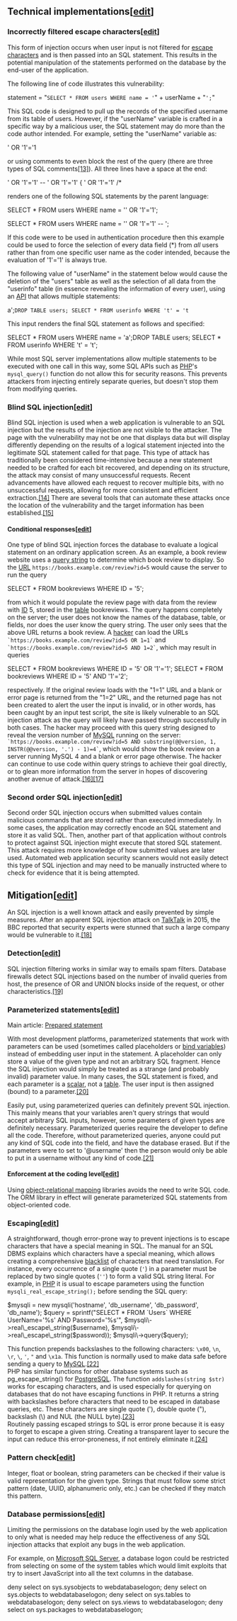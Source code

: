 ## Technical implementations\[[edit](https://en.wikipedia.org/w/index.php?title=SQL_injection&action=edit&section=3 "Edit section: Technical implementations")\]

### Incorrectly filtered escape characters\[[edit](https://en.wikipedia.org/w/index.php?title=SQL_injection&action=edit&section=4 "Edit section: Incorrectly filtered escape characters")\]

This form of injection occurs when user input is not filtered for [escape characters](https://en.wikipedia.org/wiki/Escape_character "Escape character") and is then passed into an SQL statement. This results in the potential manipulation of the statements performed on the database by the end-user of the application.

The following line of code illustrates this vulnerability:

statement = "`SELECT * FROM users WHERE name = '`" + userName + "`';`"

This SQL code is designed to pull up the records of the specified username from its table of users. However, if the "userName" variable is crafted in a specific way by a malicious user, the SQL statement may do more than the code author intended. For example, setting the "userName" variable as:

' OR '1'='1

or using comments to even block the rest of the query (there are three types of SQL comments[\[13\]](https://en.wikipedia.org/wiki/SQL_injection#cite_note-13)). All three lines have a space at the end:

' OR '1'='1' --
' OR '1'='1' {
' OR '1'='1' /\* 

renders one of the following SQL statements by the parent language:

SELECT \* FROM users WHERE name \= '' OR '1'\='1';

SELECT \* FROM users WHERE name \= '' OR '1'\='1' \-- ';

If this code were to be used in authentication procedure then this example could be used to force the selection of every data field (\*) from _all_ users rather than from one specific user name as the coder intended, because the evaluation of '1'='1' is always true.

The following value of "userName" in the statement below would cause the deletion of the "users" table as well as the selection of all data from the "userinfo" table (in essence revealing the information of every user), using an [API](https://en.wikipedia.org/wiki/API "API") that allows multiple statements:

a';`DROP TABLE users; SELECT * FROM userinfo WHERE 't' = 't`

This input renders the final SQL statement as follows and specified:

SELECT \* FROM users WHERE name \= 'a';DROP TABLE users; SELECT \* FROM userinfo WHERE 't' \= 't';

While most SQL server implementations allow multiple statements to be executed with one call in this way, some SQL APIs such as [PHP](https://en.wikipedia.org/wiki/PHP "PHP")'s `mysql_query()` function do not allow this for security reasons. This prevents attackers from injecting entirely separate queries, but doesn't stop them from modifying queries.

### Blind SQL injection\[[edit](https://en.wikipedia.org/w/index.php?title=SQL_injection&action=edit&section=5 "Edit section: Blind SQL injection")\]

Blind SQL injection is used when a web application is vulnerable to an SQL injection but the results of the injection are not visible to the attacker. The page with the vulnerability may not be one that displays data but will display differently depending on the results of a logical statement injected into the legitimate SQL statement called for that page. This type of attack has traditionally been considered time-intensive because a new statement needed to be crafted for each bit recovered, and depending on its structure, the attack may consist of many unsuccessful requests. Recent advancements have allowed each request to recover multiple bits, with no unsuccessful requests, allowing for more consistent and efficient extraction.[\[14\]](https://en.wikipedia.org/wiki/SQL_injection#cite_note-14) There are several tools that can automate these attacks once the location of the vulnerability and the target information has been established.[\[15\]](https://en.wikipedia.org/wiki/SQL_injection#cite_note-15)

#### Conditional responses\[[edit](https://en.wikipedia.org/w/index.php?title=SQL_injection&action=edit&section=6 "Edit section: Conditional responses")\]

One type of blind SQL injection forces the database to evaluate a logical statement on an ordinary application screen. As an example, a book review website uses a [query string](https://en.wikipedia.org/wiki/Query_string "Query string") to determine which book review to display. So the [URL](https://en.wikipedia.org/wiki/URL "URL") `https://books.example.com/review?id=5` would cause the server to run the query

SELECT \* FROM bookreviews WHERE ID \= '5';

from which it would populate the review page with data from the review with [ID](https://en.wikipedia.org/wiki/Identifier "Identifier") 5, stored in the [table](https://en.wikipedia.org/wiki/Table_(database) "Table (database)") bookreviews. The query happens completely on the server; the user does not know the names of the database, table, or fields, nor does the user know the query string. The user only sees that the above URL returns a book review. A [hacker](https://en.wikipedia.org/wiki/Security_hacker "Security hacker") can load the URLs `` `https://books.example.com/review?id=5 OR 1=1` `` and `` `https://books.example.com/review?id=5 AND 1=2` ``, which may result in queries

SELECT \* FROM bookreviews WHERE ID \= '5' OR '1'\='1';
SELECT \* FROM bookreviews WHERE ID \= '5' AND '1'\='2';

respectively. If the original review loads with the "1=1" URL and a blank or error page is returned from the "1=2" URL, and the returned page has not been created to alert the user the input is invalid, or in other words, has been caught by an input test script, the site is likely vulnerable to an SQL injection attack as the query will likely have passed through successfully in both cases. The hacker may proceed with this query string designed to reveal the version number of [MySQL](https://en.wikipedia.org/wiki/MySQL "MySQL") running on the server: `` `https://books.example.com/review?id=5 AND substring(@@version, 1, INSTR(@@version, '.') - 1)=4` ``, which would show the book review on a server running MySQL 4 and a blank or error page otherwise. The hacker can continue to use code within query strings to achieve their goal directly, or to glean more information from the server in hopes of discovering another avenue of attack.[\[16\]](https://en.wikipedia.org/wiki/SQL_injection#cite_note-16)[\[17\]](https://en.wikipedia.org/wiki/SQL_injection#cite_note-17)

### Second order SQL injection\[[edit](https://en.wikipedia.org/w/index.php?title=SQL_injection&action=edit&section=7 "Edit section: Second order SQL injection")\]

Second order SQL injection occurs when submitted values contain malicious commands that are stored rather than executed immediately. In some cases, the application may correctly encode an SQL statement and store it as valid SQL. Then, another part of that application without controls to protect against SQL injection might execute that stored SQL statement. This attack requires more knowledge of how submitted values are later used. Automated web application security scanners would not easily detect this type of SQL injection and may need to be manually instructed where to check for evidence that it is being attempted.

## Mitigation\[[edit](https://en.wikipedia.org/w/index.php?title=SQL_injection&action=edit&section=8 "Edit section: Mitigation")\]

An SQL injection is a well known attack and easily prevented by simple measures. After an apparent SQL injection attack on [TalkTalk](https://en.wikipedia.org/wiki/TalkTalk_Group "TalkTalk Group") in 2015, the BBC reported that security experts were stunned that such a large company would be vulnerable to it.[\[18\]](https://en.wikipedia.org/wiki/SQL_injection#cite_note-18)

### Detection\[[edit](https://en.wikipedia.org/w/index.php?title=SQL_injection&action=edit&section=9 "Edit section: Detection")\]

SQL injection filtering works in similar way to emails spam filters. Database firewalls detect SQL injections based on the number of invalid queries from host, the presence of OR and UNION blocks inside of the request, or other characteristics.[\[19\]](https://en.wikipedia.org/wiki/SQL_injection#cite_note-19)

### Parameterized statements\[[edit](https://en.wikipedia.org/w/index.php?title=SQL_injection&action=edit&section=10 "Edit section: Parameterized statements")\]

Main article: [Prepared statement](https://en.wikipedia.org/wiki/Prepared_statement "Prepared statement")

With most development platforms, parameterized statements that work with parameters can be used (sometimes called placeholders or [bind variables](https://en.wikipedia.org/wiki/Bind_variable "Bind variable")) instead of embedding user input in the statement. A placeholder can only store a value of the given type and not an arbitrary SQL fragment. Hence the SQL injection would simply be treated as a strange (and probably invalid) parameter value. In many cases, the SQL statement is fixed, and each parameter is a [scalar](https://en.wikipedia.org/wiki/Scalar_(computing) "Scalar (computing)"), not a [table](https://en.wikipedia.org/wiki/Table_(database) "Table (database)"). The user input is then assigned (bound) to a parameter.[\[20\]](https://en.wikipedia.org/wiki/SQL_injection#cite_note-20)

Easily put, using parameterized queries can definitely prevent SQL injection. This mainly means that your variables aren't query strings that would accept arbitrary SQL inputs, however, some parameters of given types are definitely necessary. Parameterized queries require the developer to define all the code. Therefore, without parameterized queries, anyone could put any kind of SQL code into the field, and have the database erased. But if the parameters were to set to '@username' then the person would only be able to put in a username without any kind of code.[\[21\]](https://en.wikipedia.org/wiki/SQL_injection#cite_note-21)

#### Enforcement at the coding level\[[edit](https://en.wikipedia.org/w/index.php?title=SQL_injection&action=edit&section=11 "Edit section: Enforcement at the coding level")\]

Using [object-relational mapping](https://en.wikipedia.org/wiki/Object-relational_mapping "Object-relational mapping") libraries avoids the need to write SQL code. The ORM library in effect will generate parameterized SQL statements from object-oriented code.

### Escaping\[[edit](https://en.wikipedia.org/w/index.php?title=SQL_injection&action=edit&section=12 "Edit section: Escaping")\]

A straightforward, though error-prone way to prevent injections is to escape characters that have a special meaning in SQL. The manual for an SQL DBMS explains which characters have a special meaning, which allows creating a comprehensive [blacklist](https://en.wikipedia.org/wiki/Blacklist_(computing) "Blacklist (computing)") of characters that need translation. For instance, every occurrence of a single quote (`'`) in a parameter must be replaced by two single quotes (`''`) to form a valid SQL string literal. For example, in [PHP](https://en.wikipedia.org/wiki/PHP "PHP") it is usual to escape parameters using the function `mysqli_real_escape_string();` before sending the SQL query:

$mysqli \= new mysqli('hostname', 'db\_username', 'db\_password', 'db\_name');
$query \= sprintf("SELECT \* FROM \`Users\` WHERE UserName='%s' AND Password='%s'",
                  $mysqli\->real\_escape\_string($username),
                  $mysqli\->real\_escape\_string($password));
$mysqli\->query($query);

This function prepends backslashes to the following characters: `\x00`, `\n`, `\r`, `\`, `'`, `"` and `\x1a`. This function is normally used to make data safe before sending a query to [MySQL](https://en.wikipedia.org/wiki/MySQL "MySQL").[\[22\]](https://en.wikipedia.org/wiki/SQL_injection#cite_note-22)  
PHP has similar functions for other database systems such as pg\_escape\_string() for [PostgreSQL](https://en.wikipedia.org/wiki/PostgreSQL "PostgreSQL"). The function `addslashes(string $str)` works for escaping characters, and is used especially for querying on databases that do not have escaping functions in PHP. It returns a string with backslashes before characters that need to be escaped in database queries, etc. These characters are single quote ('), double quote ("), backslash (\\) and NUL (the NULL byte).[\[23\]](https://en.wikipedia.org/wiki/SQL_injection#cite_note-23)  
Routinely passing escaped strings to SQL is error prone because it is easy to forget to escape a given string. Creating a transparent layer to secure the input can reduce this error-proneness, if not entirely eliminate it.[\[24\]](https://en.wikipedia.org/wiki/SQL_injection#cite_note-24)

### Pattern check\[[edit](https://en.wikipedia.org/w/index.php?title=SQL_injection&action=edit&section=13 "Edit section: Pattern check")\]

Integer, float or boolean, string parameters can be checked if their value is valid representation for the given type. Strings that must follow some strict pattern (date, UUID, alphanumeric only, etc.) can be checked if they match this pattern.

### Database permissions\[[edit](https://en.wikipedia.org/w/index.php?title=SQL_injection&action=edit&section=14 "Edit section: Database permissions")\]

Limiting the permissions on the database login used by the web application to only what is needed may help reduce the effectiveness of any SQL injection attacks that exploit any bugs in the web application.

For example, on [Microsoft SQL Server](https://en.wikipedia.org/wiki/Microsoft_SQL_Server "Microsoft SQL Server"), a database logon could be restricted from selecting on some of the system tables which would limit exploits that try to insert JavaScript into all the text columns in the database.

deny select on sys.sysobjects to webdatabaselogon;
deny select on sys.objects to webdatabaselogon;
deny select on sys.tables to webdatabaselogon;
deny select on sys.views to webdatabaselogon;
deny select on sys.packages to webdatabaselogon;